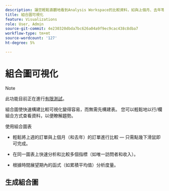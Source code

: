 ```yaml
---
description: 讓您輕鬆直觀地看到Analysis Workspace的比較資料，如與上個月、去年等的建築物比較。
title: 組合圖可視化
feature: Visualizations
role: User, Admin
source-git-commit: 4e230320dbda7bc626a04a9f9ec9cac438c8dba7
workflow-type: tm+mt
source-wordcount: '127'
ht-degree: 5%

---
```



# 組合圖可視化

>[!NOTE]
>
>此功能目前正在進行[有限測試](/help/release-notes/releases.md)。

組合圖使快速構建比較可視化變得容易，而無需先構建表。 您可以輕鬆地以行/欄組合方式查看資料，以便瞭解趨勢。

使用組合圖表

* 輕鬆將上週的訂單與上個月（和去年）的訂單進行比較 — 只需點幾下滑鼠即可完成。

* 在同一圖表上快速分析和比較多個指標（如唯一訪問者和收入）。

* 根據時間展望期內的函式（如累積平均值）分析度量。

## 生成組合圖

